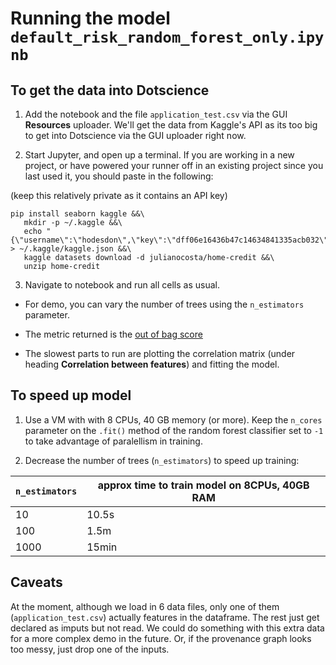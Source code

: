 # Running the model `default_risk_random_forest_only.ipynb`


## To get the data into Dotscience

1. Add the notebook and the file `application_test.csv`  via the GUI **Resources** uploader. We'll get the data from Kaggle's API as its too big to get into Dotscience via the GUI uploader right now.

2. Start Jupyter, and open up a terminal. If you are working in a new project, or have powered your runner off in an existing project since you last used it, you should paste in the following:

(keep this relatively private as it contains an API key)

```
pip install seaborn kaggle &&\
   mkdir -p ~/.kaggle &&\
   echo "{\"username\":\"hodesdon\",\"key\":\"dff06e16436b47c14634841335acb032\"}" > ~/.kaggle/kaggle.json &&\ 
   kaggle datasets download -d julianocosta/home-credit &&\
   unzip home-credit 

```

3. Navigate to notebook and run all cells as usual. 

* For demo, you can vary the number of trees using the `n_estimators ` parameter.

* The metric returned is the [out of bag score](https://en.wikipedia.org/wiki/Out-of-bag_error)

* The slowest parts to run are plotting the correlation matrix (under heading **Correlation between features**) and fitting the model.

## To speed up model
1. Use a VM with with 8 CPUs, 40 GB memory (or more). Keep the `n_cores` parameter on the `.fit()` method of the random forest classifier set to `-1` to take advantage of paralellism in training. 

2. Decrease the number of trees (`n_estimators`) to speed up training:

| `n_estimators` 	| approx time to train model on 8CPUs, 40GB RAM 	|
|----------------	|-----------------------------------------------	|
| 10             	| 10.5s                                         	|
| 100            	| 1.5m                                          	|
| 1000           	| 15min                                         	|

## Caveats
At the moment, although we load in 6 data files, only one of them (`application_test.csv`) actually features in the dataframe. The rest just get declared as imputs but not read. We could do something with this extra data for a more complex demo in the future. Or, if the provenance graph looks too messy, just drop one of the inputs.